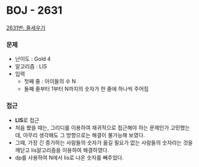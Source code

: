 
# BOJ - 2631

[2631번: 줄세우기](https://www.acmicpc.net/problem/2631)

### 문제

- 난이도 : Gold 4
- 알고리즘 : LIS
- 입력
    - 첫째 줄 : 아이들의 수 N
    - 둘째 줄부터 1부터 N까지의 숫자가 한 줄에 하나씩 주어짐

### 접근

- **LIS**로 접근
- 처음 봤을 때는,  그리디를 이용하여 재귀적으로 접근해야 하는 문제인가 고민했는데, 아무리 생각해도 그 방향으로는 해결이 불가능해 보였다.
- 그때, 가장 긴 증가하는 사람들의 숫자가 옮길 필요가 없는 사람들의 숫자라는 것을 깨닫고  lis알고리즘을 이용하여 해결하였다.
- dp를 사용하여 N에서 lis로 나온 숫자를 빼주었다.
